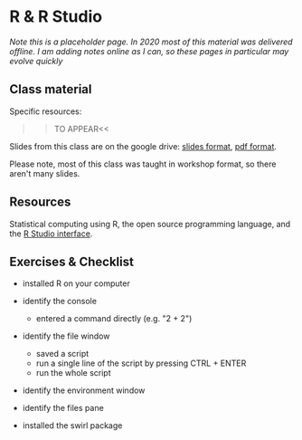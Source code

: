 # R & R Studio

<div class="info">
<p><em>Note this is a placeholder page. In 2020 most of this material was delivered offline. I am adding notes online as I can, so these pages in particular may evolve quickly</em></p>
</div>

## Class material

Specific resources:
  
  >>TO APPEAR<<
  
Slides from this class are on the google drive: [slides format](), [pdf format](). 

Please note, most of this class was taught in workshop format, so there aren't many slides.
  
## Resources

  Statistical computing using R, the open source programming language, and the [R Studio interface](https://rstudio.com/).

## Exercises & Checklist

* installed R on your computer

* identify the console
  * entered a command directly (e.g. "2 + 2")

* identify the file window
  * saved a script
  * run a single line of the script by pressing CTRL + ENTER
  * run the whole script

* identify the environment window

* identify the files pane

* installed the swirl package

